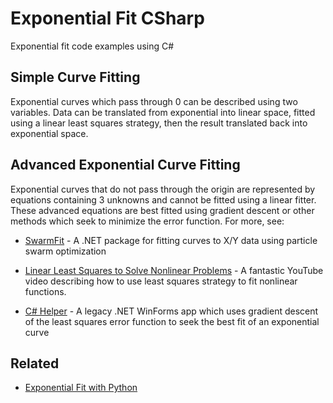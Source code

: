 # Exponential Fit CSharp

Exponential fit code examples using C#

## Simple Curve Fitting

Exponential curves which pass through 0 can be described using two variables. Data can be translated from exponential into linear space, fitted using a linear least squares strategy, then the result translated back into exponential space.

## Advanced Exponential Curve Fitting

Exponential curves that do not pass through the origin are represented by equations containing 3 unknowns and cannot be fitted using a linear fitter. These advanced equations are best fitted using gradient descent or other methods which seek to minimize the error function. For more, see:

* [SwarmFit](https://github.com/swharden/SwarmFit) - A .NET package for fitting curves to X/Y data using particle swarm optimization

* [Linear Least Squares to Solve Nonlinear Problems](https://www.youtube.com/watch?v=jezAWd6GFRg) - A fantastic YouTube video describing how to use least squares strategy to fit nonlinear functions.

* [C# Helper](http://www.csharphelper.com/howtos/howto_exponential_curve_fit.html) - A legacy .NET WinForms app which uses gradient descent of the least squares error function to seek the best fit of an exponential curve

## Related

* [Exponential Fit with Python](https://swharden.com/blog/2020-09-24-python-exponential-fit/)